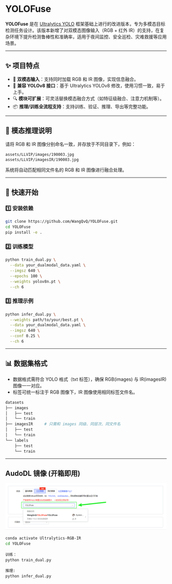 

# YOLOFuse

**YOLOFuse** 是在 [Ultralytics YOLO](https://github.com/ultralytics/ultralytics) 框架基础上进行的改进版本，专为多模态目标检测任务设计。该版本新增了对双模态图像输入（RGB + 红外 IR）的支持，在复杂环境下提升检测鲁棒性和准确率，适用于夜间监控、安全巡检、灾难救援等应用场景。

---

## ✨ 项目特点

* 🚀 **双模态输入**：支持同时加载 RGB 和 IR 图像，实现信息融合。
* 🔧 **兼容 YOLOv8 接口**：基于 Ultralytics YOLOv8 修改，使用习惯一致，易于上手。
* 🔍 **模块可扩展**：可灵活替换模态融合方式（如特征级融合、注意力机制等）。
* 📦 **推理/训练全流程支持**：支持训练、验证、推理、导出等完整功能。

---


## 🧩 模态推理说明

请将 RGB 和 IR 图像分别命名一致，并存放于不同目录下，例如：

```
assets/LLVIP/images/190003.jpg
assets/LLVIP/imagesIR/190003.jpg
```

系统将自动匹配相同文件名的 RGB 和 IR 图像进行融合处理。

---

## 🚀 快速开始

### 1️⃣ 安装依赖

```bash
git clone https://github.com/WangQvQ/YOLOFuse.git
cd YOLOFuse
pip install -e .
```

### 2️⃣ 训练模型

```bash
python train_dual.py \
  --data your_dualmodal_data.yaml \
  --imgsz 640 \
  --epochs 100 \
  --weights yolov8n.pt \
  --ch 6
```

### 3️⃣ 推理示例

```bash
python infer_dual.py \
  --weights path/to/your/best.pt \
  --data your_dualmodal_data.yaml \
  --imgsz 640 \
  --conf 0.25 \
  --ch 6
```

---

## 📊 数据集格式

* 数据格式需符合 YOLO 格式（txt 标签），确保 RGB(images) 与 IR(imagesIR) 图像一一对应。
* 标签可统一标注于 RGB 图像下，IR 图像使用相同标签文件名。

```bash
datasets
├── images
│   ├── test
│   └── train
├── imagesIR     # 只需和 images 同级、同层次、同文件名
│   ├── test
│   └── train
└── labels
    ├── test
    └── train
```

---


## AudoDL 镜像 (开箱即用)

![alt text](examples/Images/autodl.png)

```bash
conda activate Ultralytics-RGB-IR
cd YOLOFuse

训练：
python train_dual.py

推理:
python infer_dual.py
```